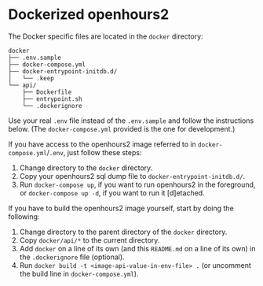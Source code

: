 # Dockerized openhours2

The Docker specific files are located in the `docker` directory:

```
docker
├── .env.sample
├── docker-compose.yml
├── docker-entrypoint-initdb.d/
│   └── .keep
└── api/
    ├── Dockerfile
    ├── entrypoint.sh
    └── .dockerignore
```

Use your real `.env` file instead of the `.env.sample` and follow the instructions below. 
(The `docker-compose.yml` provided is the one for development.)

If you have access to the openhours2 image referred to in `docker-compose.yml`/`.env`, just follow these steps:

1. Change directory to the `docker` directory.
2. Copy your openhours2 sql dump file to `docker-entrypoint-initdb.d/`.
3. Run `docker-compose up`, if you want to run openhours2 in the foreground, or `docker-compose up -d`, if you want to run it [d]etached.

If you have to build the openhours2 image yourself, start by doing the following:

1. Change directory to the parent directory of the `docker` directory.
2. Copy `docker/api/*` to the current directory.
3. Add `docker` on a line of its own (and this `README.md` on a line of its own) in the `.dockerignore` file (optional).
4. Run `docker build -t <image-api-value-in-env-file> .` (or uncomment the build line in `docker-compose.yml`).

